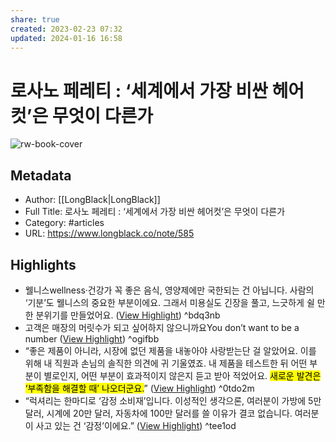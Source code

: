 ```yaml
---
share: true
created: 2023-02-23 07:32
updated: 2024-01-16 16:58
---
```


# 로사노 페레티 : ‘세계에서 가장 비싼 헤어컷’은 무엇이 다른가

![rw-book-cover](https://longblack-contens.s3.ap-northeast-2.amazonaws.com/image/20230209/1675951973e23b5732ef48130ea6ffcbe2153ee162.png)

## Metadata
- Author: [[LongBlack|LongBlack]]
- Full Title: 로사노 페레티 : ‘세계에서 가장 비싼 헤어컷’은 무엇이 다른가
- Category: #articles
- URL: https://www.longblack.co/note/585

## Highlights
- 웰니스wellness·건강가 꼭 좋은 음식, 영양제에만 국한되는 건 아닙니다. 사람의 ‘기분’도 웰니스의 중요한 부분이에요. 그래서 미용실도 긴장을 풀고, 느긋하게 쉴 만한 분위기를 만들었어요. ([View Highlight](https://read.readwise.io/read/01gswrar4qzy8xfnedym142kb7)) ^bdq3nb
- 고객은 매장의 머릿수가 되고 싶어하지 않으니까요You don’t want to be a number ([View Highlight](https://read.readwise.io/read/01gswrb9zd2ahg9qh2fdr5zxq9)) ^ogifbb
- “좋은 제품이 아니라, 시장에 없던 제품을 내놓아야 사랑받는단 걸 알았어요. 이를 위해 내 직원과 손님의 솔직한 의견에 귀 기울였죠. 내 제품을 테스트한 뒤 어떤 부분이 별로인지, 어떤 부분이 효과적이지 않은지 듣고 받아 적었어요. <mark class="hltr-red">새로운 발견은 ‘부족함을 해결할 때’ 나오더군요.</mark>” ([View Highlight](https://read.readwise.io/read/01gswrd57k0jssg0epd7hbwmg1)) ^0tdo2m
- “럭셔리는 한마디로 ‘감정 소비재’입니다. 이성적인 생각으론, 여러분이 가방에 5만 달러, 시계에 20만 달러, 자동차에 100만 달러를 쓸 이유가 결코 없습니다. 여러분이 사고 있는 건 ‘감정’이에요.” ([View Highlight](https://read.readwise.io/read/01gswrf489ft7r5agpfeb3tdpt)) ^tee1od

